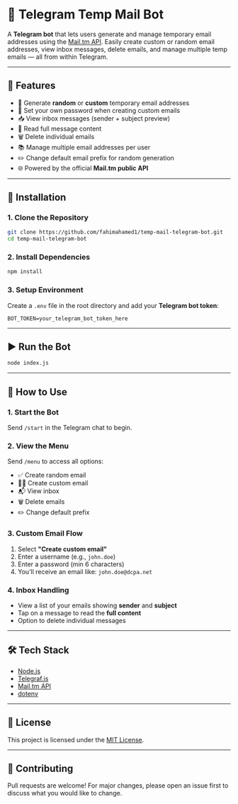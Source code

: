 
# 📧 Telegram Temp Mail Bot

A **Telegram bot** that lets users generate and manage temporary email addresses using the [Mail.tm API](https://docs.mail.tm). Easily create custom or random email addresses, view inbox messages, delete emails, and manage multiple temp emails — all from within Telegram.

---

## 🚀 Features

- 🔄 Generate **random** or **custom** temporary email addresses  
- 🔐 Set your own password when creating custom emails  
- 📥 View inbox messages (sender + subject preview)  
- 📄 Read full message content  
- 🗑️ Delete individual emails  
- 📚 Manage multiple email addresses per user  
- ✏️ Change default email prefix for random generation  
- 🌐 Powered by the official **Mail.tm public API**

---

## 🔧 Installation

### 1. Clone the Repository

```bash
git clone https://github.com/fahimahamed1/temp-mail-telegram-bot.git
cd temp-mail-telegram-bot
```

### 2. Install Dependencies

```bash
npm install
```

### 3. Setup Environment

Create a `.env` file in the root directory and add your **Telegram bot token**:

```env
BOT_TOKEN=your_telegram_bot_token_here
```

---

## ▶️ Run the Bot

```bash
node index.js
```

---

## 💬 How to Use

### 1. Start the Bot

Send `/start` in the Telegram chat to begin.

### 2. View the Menu

Send `/menu` to access all options:

- ✅ Create random email  
- 🧑‍💻 Create custom email  
- 📬 View inbox  
- 🗑️ Delete emails  
- ✏️ Change default prefix

### 3. Custom Email Flow

1. Select **"Create custom email"**  
2. Enter a username (e.g., `john.doe`)  
3. Enter a password (min 6 characters)  
4. You’ll receive an email like: `john.doe@dcpa.net`

### 4. Inbox Handling

- View a list of your emails showing **sender** and **subject**
- Tap on a message to read the **full content**
- Option to delete individual messages

---

## 🛠️ Tech Stack

- [Node.js](https://nodejs.org)
- [Telegraf.js](https://telegraf.js.org/)
- [Mail.tm API](https://docs.mail.tm/)
- [dotenv](https://www.npmjs.com/package/dotenv)

---

## 📄 License

This project is licensed under the [MIT License](LICENSE).

---

## 🤝 Contributing

Pull requests are welcome! For major changes, please open an issue first to discuss what you would like to change.
